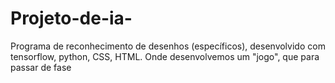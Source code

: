# Projeto-de-ia-
Programa de reconhecimento de desenhos (específicos), desenvolvido com tensorflow, python, CSS, HTML. Onde desenvolvemos um "jogo", que para passar de fase
